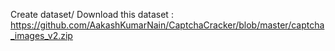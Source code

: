 Create dataset/
Download this dataset :
https://github.com/AakashKumarNain/CaptchaCracker/blob/master/captcha_images_v2.zip
